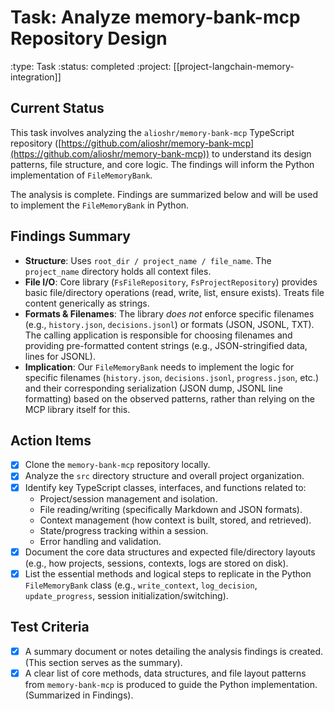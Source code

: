 # Task: Analyze memory-bank-mcp Repository Design
:type: Task
:status: completed
:project: [[project-langchain-memory-integration]]

## Current Status
This task involves analyzing the `alioshr/memory-bank-mcp` TypeScript repository ([https://github.com/alioshr/memory-bank-mcp](https://github.com/alioshr/memory-bank-mcp)) to understand its design patterns, file structure, and core logic. The findings will inform the Python implementation of `FileMemoryBank`.

The analysis is complete. Findings are summarized below and will be used to implement the `FileMemoryBank` in Python.

## Findings Summary
- **Structure**: Uses `root_dir / project_name / file_name`. The `project_name` directory holds all context files.
- **File I/O**: Core library (`FsFileRepository`, `FsProjectRepository`) provides basic file/directory operations (read, write, list, ensure exists). Treats file content generically as strings.
- **Formats & Filenames**: The library *does not* enforce specific filenames (e.g., `history.json`, `decisions.jsonl`) or formats (JSON, JSONL, TXT). The calling application is responsible for choosing filenames and providing pre-formatted content strings (e.g., JSON-stringified data, lines for JSONL).
- **Implication**: Our `FileMemoryBank` needs to implement the logic for specific filenames (`history.json`, `decisions.jsonl`, `progress.json`, etc.) and their corresponding serialization (JSON dump, JSONL line formatting) based on the observed patterns, rather than relying on the MCP library itself for this.

## Action Items
- [x] Clone the `memory-bank-mcp` repository locally.
- [x] Analyze the `src` directory structure and overall project organization.
- [x] Identify key TypeScript classes, interfaces, and functions related to:
  - Project/session management and isolation.
  - File reading/writing (specifically Markdown and JSON formats).
  - Context management (how context is built, stored, and retrieved).
  - State/progress tracking within a session.
  - Error handling and validation.
- [x] Document the core data structures and expected file/directory layouts (e.g., how projects, sessions, contexts, logs are stored on disk).
- [x] List the essential methods and logical steps to replicate in the Python `FileMemoryBank` class (e.g., `write_context`, `log_decision`, `update_progress`, session initialization/switching).

## Test Criteria
- [x] A summary document or notes detailing the analysis findings is created. (This section serves as the summary).
- [x] A clear list of core methods, data structures, and file layout patterns from `memory-bank-mcp` is produced to guide the Python implementation. (Summarized in Findings). 